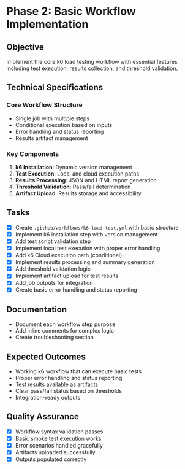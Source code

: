 # Phase 2: Basic Workflow Implementation

## Objective
Implement the core k6 load testing workflow with essential features including test execution, results collection, and threshold validation.

## Technical Specifications

### Core Workflow Structure
- Single job with multiple steps
- Conditional execution based on inputs
- Error handling and status reporting
- Results artifact management

### Key Components
1. **k6 Installation**: Dynamic version management
2. **Test Execution**: Local and cloud execution paths
3. **Results Processing**: JSON and HTML report generation
4. **Threshold Validation**: Pass/fail determination
5. **Artifact Upload**: Results storage and accessibility

## Tasks

- [x] Create `.github/workflows/k6-load-test.yml` with basic structure
- [x] Implement k6 installation step with version management
- [x] Add test script validation step
- [x] Implement local test execution with proper error handling
- [x] Add k6 Cloud execution path (conditional)
- [x] Implement results processing and summary generation
- [x] Add threshold validation logic
- [x] Implement artifact upload for test results
- [x] Add job outputs for integration
- [x] Create basic error handling and status reporting

## Documentation
- Document each workflow step purpose
- Add inline comments for complex logic
- Create troubleshooting section

## Expected Outcomes
- Working k6 workflow that can execute basic tests
- Proper error handling and status reporting
- Test results available as artifacts
- Clear pass/fail status based on thresholds
- Integration-ready outputs

## Quality Assurance
- [x] Workflow syntax validation passes
- [x] Basic smoke test execution works
- [x] Error scenarios handled gracefully
- [x] Artifacts uploaded successfully
- [x] Outputs populated correctly